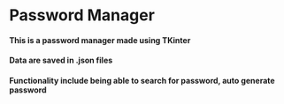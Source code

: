 # Password Manager
#### This is a password manager made using TKinter
#### Data are saved in .json files
#### Functionality include being able to search for password, auto generate password






